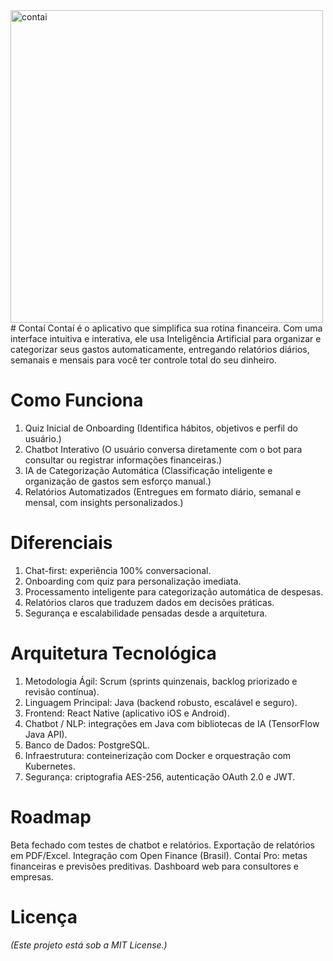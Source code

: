 <img width="500" height="500" alt="contai" src="https://github.com/user-attachments/assets/77f9c562-9731-461b-bcac-ec1025dd75d2" />
# Contaí
Contaí é o aplicativo que simplifica sua rotina financeira. Com uma interface intuitiva e interativa, ele usa Inteligência Artificial para organizar e categorizar seus gastos automaticamente, entregando relatórios diários, semanais e mensais para você ter controle total do seu dinheiro.

# Como Funciona
1. Quiz Inicial de Onboarding
   (Identifica hábitos, objetivos e perfil do usuário.)
3. Chatbot Interativo
   (O usuário conversa diretamente com o bot para consultar ou registrar informações financeiras.)
4. IA de Categorização Automática
   (Classificação inteligente e organização de gastos sem esforço manual.)
5. Relatórios Automatizados
   (Entregues em formato diário, semanal e mensal, com insights personalizados.)

# Diferenciais

1. Chat-first: experiência 100% conversacional.
2. Onboarding com quiz para personalização imediata.
3. Processamento inteligente para categorização automática de despesas.
4. Relatórios claros que traduzem dados em decisões práticas.
5. Segurança e escalabilidade pensadas desde a arquitetura.

# Arquitetura Tecnológica

1. Metodologia Ágil: Scrum (sprints quinzenais, backlog priorizado e revisão contínua).
2. Linguagem Principal: Java (backend robusto, escalável e seguro).
3. Frontend: React Native (aplicativo iOS e Android).
4. Chatbot / NLP: integrações em Java com bibliotecas de IA (TensorFlow Java API).
5. Banco de Dados: PostgreSQL.
6. Infraestrutura: conteinerização com Docker e orquestração com Kubernetes.
7. Segurança: criptografia AES-256, autenticação OAuth 2.0 e JWT.

# Roadmap

Beta fechado com testes de chatbot e relatórios.
Exportação de relatórios em PDF/Excel.
Integração com Open Finance (Brasil).
Contaí Pro: metas financeiras e previsões preditivas.
Dashboard web para consultores e empresas.

# Licença
*(Este projeto está sob a MIT License.)*
